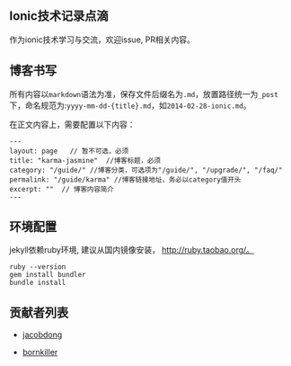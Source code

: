 ## Ionic技术记录点滴

作为ionic技术学习与交流，欢迎issue, PR相关内容。

## 博客书写

所有内容以`markdown`语法为准，保存文件后缀名为`.md`，放置路径统一为`_post`下，命名规范为:`yyyy-mm-dd-{title}.md`，如`2014-02-28-ionic.md`。

在正文内容上，需要配置以下内容：
```
---
layout: page   // 暂不可选，必须
title: "karma-jasmine"  //博客标题，必须
category: "/guide/" //博客分类，可选项为"/guide/", "/upgrade/", "/faq/"
permalink: "/guide/karma" //博客链接地址，务必以category值开头
excerpt: ""  // 博客内容简介
---
```

## 环境配置
jekyll依赖ruby环境, 建议从国内镜像安装， http://ruby.taobao.org/。
```
ruby --version
gem install bundler
bundle install
```

## 贡献者列表

+ [jacobdong](https://github.com/jacobdong)

+ [bornkiller](https://github.com/bornkiller)

